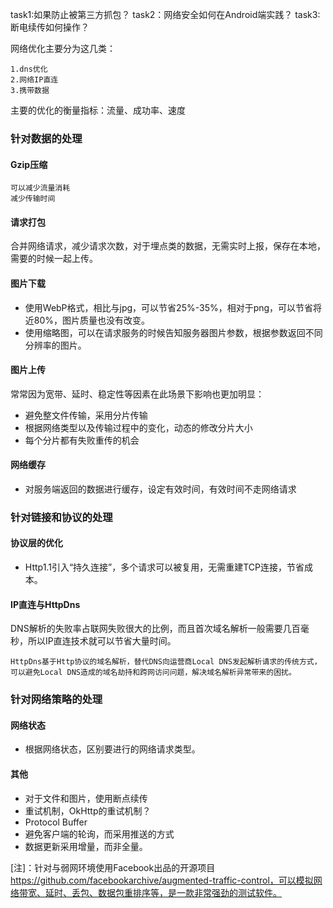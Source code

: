 task1:如果防止被第三方抓包？
task2：网络安全如何在Android端实践？
task3:断电续传如何操作？

网络优化主要分为这几类：

    1.dns优化
    2.网络IP直连
    3.携带数据

主要的优化的衡量指标：流量、成功率、速度

### 针对数据的处理

#### Gzip压缩

    可以减少流量消耗
    减少传输时间

#### 请求打包

合并网络请求，减少请求次数，对于埋点类的数据，无需实时上报，保存在本地，需要的时候一起上传。

#### 图片下载

* 使用WebP格式，相比与jpg，可以节省25%-35%，相对于png，可以节省将近80%，图片质量也没有改变。
* 使用缩略图，可以在请求服务的时候告知服务器图片参数，根据参数返回不同分辨率的图片。

#### 图片上传
常常因为宽带、延时、稳定性等因素在此场景下影响也更加明显：

* 避免整文件传输，采用分片传输
* 根据网络类型以及传输过程中的变化，动态的修改分片大小
* 每个分片都有失败重传的机会

#### 网络缓存

* 对服务端返回的数据进行缓存，设定有效时间，有效时间不走网络请求

### 针对链接和协议的处理

#### 协议层的优化

* Http1.1引入“持久连接”，多个请求可以被复用，无需重建TCP连接，节省成本。

#### IP直连与HttpDns
DNS解析的失败率占联网失败很大的比例，而且首次域名解析一般需要几百毫秒，所以IP直连技术就可以节省大量时间。

    HttpDns基于Http协议的域名解析，替代DNS向运营商Local DNS发起解析请求的传统方式，可以避免Local DNS造成的域名劫持和跨网访问问题，解决域名解析异常带来的困扰。

### 针对网络策略的处理

#### 网络状态

* 根据网络状态，区别要进行的网络请求类型。


#### 其他

* 对于文件和图片，使用断点续传
* 重试机制，OkHttp的重试机制？
* Protocol Buffer
* 避免客户端的轮询，而采用推送的方式
* 数据更新采用增量，而非全量。

[注]：针对与弱网环境使用Facebook出品的开源项目 https://github.com/facebookarchive/augmented-traffic-control，可以模拟网络带宽、延时、丢包、数据包重排序等，是一款非常强劲的测试软件。
